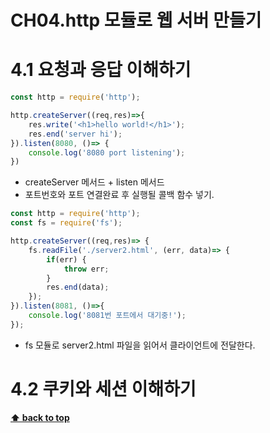 # <a name='TOC'><a name='TOC'>CH04.http 모듈로 웹 서버 만들기</a>

# 4.1 요청과 응답 이해하기
```javascript
const http = require('http');

http.createServer((req,res)=>{
    res.write('<h1>hello world!</h1>');
    res.end('server hi');
}).listen(8080, ()=> {
    console.log('8080 port listening');
})
```
+ createServer 메서드 + listen 메서드
+ 포트번호와 포트 연결완료 후 실행될 콜백 함수 넣기.

```javascript
const http = require('http');
const fs = require('fs');

http.createServer((req,res)=> {
    fs.readFile('./server2.html', (err, data)=> {
        if(err) {
            throw err;
        }
        res.end(data);
    });
}).listen(8081, ()=>{
    console.log('8081번 포트에서 대기중!');
});
```
+ fs 모듈로 server2.html 파일을 읽어서 클라이언트에 전달한다.


# 4.2 쿠키와 세션 이해하기


**[⬆ back to top](#TOC)**
